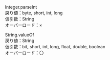 Integer.parseInt  
  戻り値：byte, short, int, long  
  仮引数：String  
  オーバーロード：×  
    
String.valueOf  
  戻り値：String  
  仮引数：bit, short, int, long, float, double, boolean  
  オーバーロード：〇  
